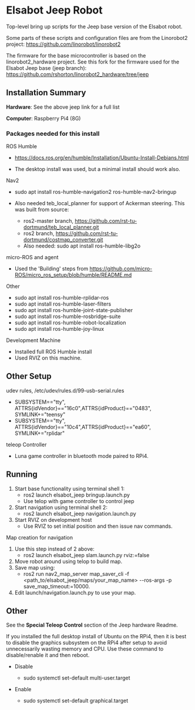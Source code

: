 # Elsabot Jeep Robot

Top-level bring up scripts for the Jeep base version of the Elsabot robot.  

Some parts of these scripts and configuration files are from the Linorobot2 project:  https://github.com/linorobot/linorobot2

The firmware for the base microcontroller is based on the linorobot2_hardware project.  See this fork for the firmware used for the Elsabot Jeep base (jeep branch): https://github.com/rshorton/linorobot2_hardware/tree/jeep


## Installation Summary

**Hardware**: See the above jeep link for a full list

**Computer**: Raspberry Pi4 (8G)

### Packages needed for this install

ROS Humble
* https://docs.ros.org/en/humble/Installation/Ubuntu-Install-Debians.html
    
* The desktop install was used, but a minimal install should work also.

Nav2
* sudo apt install ros-humble-navigation2 ros-humble-nav2-bringup 
* Also needed teb_local_planner for support of Ackerman steering.  This was built from source:

  * ros2-master branch, https://github.com/rst-tu-dortmund/teb_local_planner.git 
  * ros2 branch, https://github.com/rst-tu-dortmund/costmap_converter.git
  * Also needed: sudo apt install ros-humble-libg2o

micro-ROS and agent
* Used the 'Building' steps from https://github.com/micro-ROS/micro_ros_setup/blob/humble/README.md

Other
* sudo apt install ros-humble-rplidar-ros
* sudo apt install ros-humble-laser-filters
* sudo apt install ros-humble-joint-state-publisher
* sudo apt install ros-humble-rosbridge-suite
* sudo apt install ros-humble-robot-localization
* sudo apt install ros-humble-joy-linux

Development Machine
* Installed full ROS Humble install
* Used RVIZ on this machine.

## Other Setup

udev rules, /etc/udev/rules.d/99-usb-serial.rules 

* SUBSYSTEM=="tty", ATTRS{idVendor}=="16c0",ATTRS{idProduct}=="0483", SYMLINK+="teensy"
* SUBSYSTEM=="tty", ATTRS{idVendor}=="10c4",ATTRS{idProduct}=="ea60", SYMLINK+="rplidar"

teleop Controller
* Luna game controller in bluetooth mode paired to RPi4.

## Running

1. Start base functionality using terminal shell 1:
    + ros2 launch elsabot_jeep bringup.launch.py
    + Use telop with game controller to control jeep
2. Start navigation using terminal shell 2:
    + ros2 launch elsabot_jeep navigation.launch.py
3. Start RVIZ on development host  
    + Use RVIZ to set initial position and then issue nav commands.
  
Map creation for navigation
  1. Use this step instead of 2 above:
     + ros2 launch elsabot_jeep slam.launch.py rviz:=false
  2. Move robot around using telop to build map.
  3. Save map using:
     + ros2 run nav2_map_server map_saver_cli -f <path_to/elsabot_jeep/maps/your_map_name> --ros-args -p save_map_timeout:=10000.
  4. Edit launch/navigation.launch.py to use your map.

  ## Other

  See the **Special Teleop Control** section of the Jeep hardware Readme.

  If you installed the full desktop install of Ubuntu on the RPi4, then it is best to disable the graphics subsystem on the RPi4 after setup to avoid unnecessarily wasting memory and CPU.  Use these command to disable/renable it and then reboot.

  * Disable
    + sudo systemctl set-default multi-user.target

  * Enable
    + sudo systemctl set-default graphical.target
